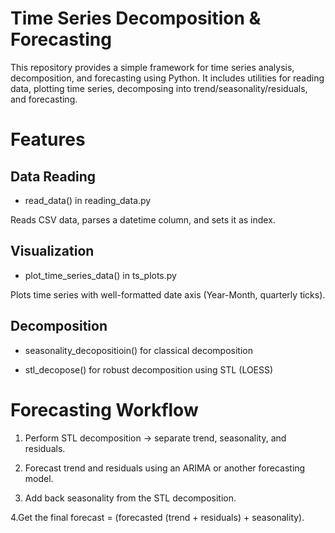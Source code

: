 
# Time Series Decomposition & Forecasting

This repository provides a simple framework for time series analysis, decomposition, and forecasting using Python.
It includes utilities for reading data, plotting time series, decomposing into trend/seasonality/residuals, and forecasting.

# Features

## Data Reading

* read_data() in reading_data.py

Reads CSV data, parses a datetime column, and sets it as index.

## Visualization

* plot_time_series_data() in ts_plots.py

Plots time series with well-formatted date axis (Year-Month, quarterly ticks).

## Decomposition

* seasonality_decopositioin() for classical decomposition

* stl_decopose() for robust decomposition using STL (LOESS)

# Forecasting Workflow

1. Perform STL decomposition → separate trend, seasonality, and residuals.

2. Forecast trend and residuals using an ARIMA or another forecasting model.

3. Add back seasonality from the STL decomposition.


4.Get the final forecast = (forecasted (trend + residuals) + seasonality).

